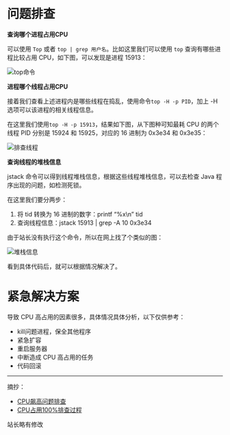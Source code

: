# 问题排查

**查询哪个进程占用CPU**

可以使用 `Top` 或者 `top | grep 用户名`。比如这里我们可以使用 `top` 查询有哪些进程比较占用 CPU，如下图，可以发现是进程 15913：

![top命令](http://hunt-cdn.eyescode.top/content/8c2b7604-c68d-2f5e-0253-4c0dd439c162.png)

**进程哪个线程占用CPU**

接着我们查看上述进程内是哪些线程在捣乱，使用命令`top -H -p PID`，加上 -H 选项可以该进程的相关线程信息。

在这里我们使用`top -H -p 15913`，结果如下图，从下图种可知最耗 CPU 的两个线程 PID 分别是 15924 和 15925，对应的 16 进制为 0x3e34 和 0x3e35：

![排查线程](http://hunt-cdn.eyescode.top/content/931ef8df-220b-fcac-cc6b-82a43f63e3a4.png)

**查询线程的堆栈信息**

jstack 命令可以得到线程堆栈信息，根据这些线程堆栈信息，可以去检查 Java 程序出现的问题，如检测死锁。

在这里我们要分两步：
1. 将 tid 转换为 16 进制的数字：printf “%x\n” tid
2. 查询线程信息：jstack 15913 | grep -A 10 0x3e34

由于站长没有执行这个命令，所以在网上找了个类似的图：

![堆栈信息](http://hunt-cdn.eyescode.top/content/977ca4d2-ec80-e632-a5ab-243bd4dca419.jpg)

看到具体代码后，就可以根据情况解决了。

# 紧急解决方案

导致 CPU 高占用的因素很多，具体情况具体分析，以下仅供参考：
+ kill问题进程，保全其他程序
+ 紧急扩容
+ 重启服务器
+ 中断造成 CPU 高占用的任务
+ 代码回滚

------
摘抄：
+ [CPU飙高问题排查](https://zhuanlan.zhihu.com/p/322597955)
+ [CPU占用100%排查过程](https://cloud.tencent.com/developer/article/1400432)

站长略有修改